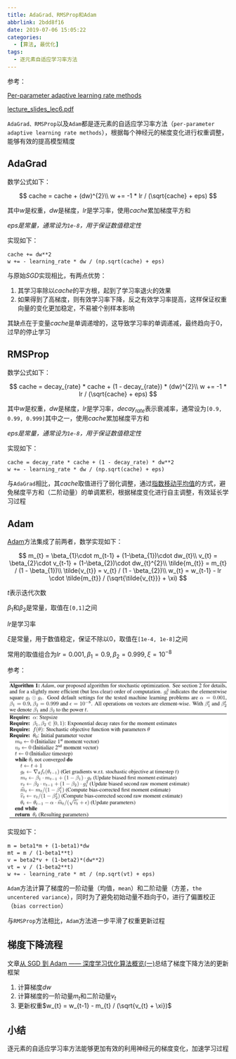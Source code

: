 ```yaml
---
title: AdaGrad、RMSProp和Adam
abbrlink: 2bdd8f16
date: 2019-07-06 15:05:22
categories:
  - [算法, 最优化]
tags:
  - 逐元素自适应学习率方法
---
```


参考：

[Per-parameter adaptive learning rate methods](http://cs231n.github.io/neural-networks-3/#ada)

[lecture_slides_lec6.pdf](http://www.cs.toronto.edu/~tijmen/csc321/slides/lecture_slides_lec6.pdf)

`AdaGrad、RMSProp`以及`Adam`都是逐元素的自适应学习率方法（`per-parameter adaptive learning rate methods`），根据每个神经元的梯度变化进行权重调整，能够有效的提高模型精度

## AdaGrad

数学公式如下：

$$
cache = cache + (dw)^{2}\\
w += -1 * lr / (\sqrt{cache} + eps)
$$

其中$w$是权重，$dw$是梯度，$lr$是学习率，使用$cache$累加梯度平方和

*$eps$是常量，通常设为`1e-8`，用于保证数值稳定性*

实现如下：

```
cache += dw**2
w += - learning_rate * dw / (np.sqrt(cache) + eps)
```

与原始$SGD$实现相比，有两点优势：

1. 其学习率除以$cache$的平方根，起到了学习率退火的效果
2. 如果得到了高梯度，则有效学习率下降，反之有效学习率提高，这样保证权重向量的变化更加稳定，不易被个别样本影响

其缺点在于变量$cache$是单调递增的，这导致学习率的单调递减，最终趋向于$0$，过早的停止学习

## RMSProp

数学公式如下：

$$
cache = decay_{rate} * cache + (1 - decay_{rate}) * (dw)^{2}\\
w += -1 * lr / (\sqrt{cache} + eps)
$$

其中$w$是权重，$dw$是梯度，$lr$是学习率，$decay_{rate}$表示衰减率，通常设为`[0.9, 0.99, 0.999]`其中之一，使用$cache$累加梯度平方和

*$eps$是常量，通常设为`1e-8`，用于保证数值稳定性*

实现如下：

```
cache = decay_rate * cache + (1 - decay_rate) * dw**2
w += - learning_rate * dw / (np.sqrt(cache) + eps)
```

与`AdaGrad`相比，其$cache$取值进行了弱化调整，通过[指数移动平均值](https://baike.baidu.com/item/EMA/12646151)的方式，避免梯度平方和（二阶动量）的单调累积，根据梯度变化进行自主调整，有效延长学习过程

## Adam

[Adam](https://arxiv.org/abs/1412.6980)方法集成了前两者，数学实现如下：

$$
m_{t} = \beta_{1}\cdot m_{t-1} + (1-\beta_{1})\cdot dw_{t}\\
v_{t} = \beta_{2}\cdot v_{t-1} + (1-\beta_{2})\cdot dw_{t}^{2}\\
\tilde{m_{t}} = m_{t} / (1 - \beta_{1})\\
\tilde{v_{t}} = v_{t} / (1 - \beta_{2})\\
w_{t} = w_{t-1} - lr \cdot \tilde{m_{t}} / (\sqrt{\tilde{v_{t}}} + \xi)
$$

$t$表示迭代次数

$\beta_{1}$和$\beta_{2}$是常量，取值在`[0,1]`之间

$lr$是学习率

$\xi$是常量，用于数值稳定，保证不除以$0$，取值在`[1e-4, 1e-8]`之间

常用的取值组合为$lr=0.001, \beta_{1}=0.9, \beta_{2}=0.999, \xi=10^{-8}$

参考：

![](/imgs/AdaGrad、RMSProp和Adam/adam_alg1.png)

实现如下：

```
m = beta1*m + (1-beta1)*dw
mt = m / (1-beta1**t)
v = beta2*v + (1-beta2)*(dw**2)
vt = v / (1-beta2**t)
w += - learning_rate * mt / (np.sqrt(vt) + eps)
```

`Adam`方法计算了梯度的一阶动量（均值，`mean`）和二阶动量（方差，`the uncentered variance`），同时为了避免初始动量不趋向于$0$，进行了偏置校正（`bias correction`）

与`RMSProp`方法相比，`Adam`方法进一步平滑了权重更新过程

## 梯度下降流程

文章[从 SGD 到 Adam —— 深度学习优化算法概览(一)](https://zhuanlan.zhihu.com/p/32626442)总结了梯度下降方法的更新框架

1. 计算梯度$dw$
2. 计算梯度的一阶动量$m_{t}$和二阶动量$v_{t}$
3. 更新权重$w_{t} = w_{t-1} - m_{t} / (\sqrt{v_{t} + \xi})$

## 小结

逐元素的自适应学习率方法能够更加有效的利用神经元的梯度变化，加速学习过程